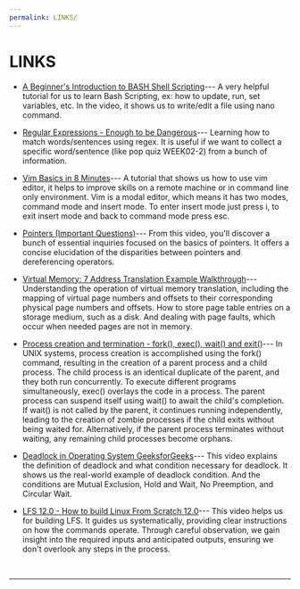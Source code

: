 ```yaml
---
permalink: LINKS/
---
```


# LINKS

* [A Beginner's Introduction to BASH Shell Scripting](https://youtu.be/_n5ZegzieSQ?si=U7wC_XzgqSWLoJNB)--- A very helpful tutorial for us to learn Bash Scripting, ex: how to update, run, set variables, etc. In the video, it shows us to write/edit a file using nano command. 

* [Regular Expressions - Enough to be Dangerous](https://youtu.be/bgBWp9EIlMM?si=yi0ANo3uvTNj8LrV)--- Learning how to match words/sentences using regex. It is useful if we want to collect a specific word/sentence (like pop quiz WEEK02-2) from a bunch of information.

* [Vim Basics in 8 Minutes](https://youtu.be/ggSyF1SVFr4?si=h4xyQMp-VJdXCT-T)--- A tutorial that shows us how to use vim editor, it helps to improve skills on a remote machine or in command line only environment. Vim is a modal editor, which means it has two modes, command mode and insert mode. To enter insert mode just press i, to exit insert mode and back to command mode press esc.  

* [Pointers (Important Questions)](https://youtu.be/cEphEIMaqms?si=2XZsAN-W1BZBX4mA)--- From this video, you'll discover a bunch of essential inquiries focused on the basics of pointers. It offers a concise elucidation of the disparities between pointers and dereferencing operators.

* [Virtual Memory: 7 Address Translation Example Walkthrough](https://youtu.be/6neHHkI0Z0o?si=b5yVYnKhNpNbLzyb)--- Understanding the operation of virtual memory translation, including the mapping of virtual page numbers and offsets to their corresponding physical page numbers and offsets. How to store page table entries on a storage medium, such as a disk. And dealing with page faults, which occur when needed pages are not in memory. 

* [Process creation and termination - fork(), exec(), wait() and exit()](https://youtu.be/TMNGAxtZzvw?si=3s-VuKdmogRaEcHz)--- In UNIX systems, process creation is accomplished using the fork() command, resulting in the creation of a parent process and a child process. The child process is an identical duplicate of the parent, and they both run concurrently. To execute different programs simultaneously, exec() overlays the code in a process. The parent process can suspend itself using wait() to await the child's completion. If wait() is not called by the parent, it continues running independently, leading to the creation of zombie processes if the child exits without being waited for. Alternatively, if the parent process terminates without waiting, any remaining child processes become orphans.

* [Deadlock in Operating System GeeksforGeeks](https://youtu.be/onkWXaXAgbY?si=Rws2ShTDZXGH1ZsQ)--- This video explains the definition of deadlock and what condition necessary for deadlock. It shows us the real-world example of deadlock condition. And the conditions are Mutual Exclusion, Hold and Wait, No Preemption, and Circular Wait.

* [LFS 12.0 - How to build Linux From Scratch 12.0](https://youtube.com/playlist?list=PLyc5xVO2uDsA5QPbtj_eYU8J0qrvU6315&si=FEke7k12uHtjM3wQ)--- This video helps us for building LFS. It guides us systematically, providing clear instructions on how the commands operate. Through careful observation, we gain insight into the required inputs and anticipated outputs, ensuring we don't overlook any steps in the process. 
<br>
<hr>
